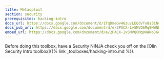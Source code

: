 ```yaml
---
title: Metasploit
section: security
prerequisites: hacking-intro
docs_url: https://docs.google.com/document/d/1TqDmeGv46zuvLEQdvTy8s3iNc_RdRtxs6cOnDOB7Dio/edit
docs_pub_url: https://docs.google.com/document/d/e/2PACX-1vSMVQ6Mq9HWNbJGql80L1QPETPolExtXpidcfMb3uiD3GPWsus0qHN0HvED7CTL05Qx9LhQLMam58LF/pub
embed_url: https://docs.google.com/document/d/e/2PACX-1vSMVQ6Mq9HWNbJGql80L1QPETPolExtXpidcfMb3uiD3GPWsus0qHN0HvED7CTL05Qx9LhQLMam58LF/pub?embedded=true
---
```


Before doing this toolbox, have a Security NINJA check you off on the [Olin Security Intro toolbox]({% link _toolboxes/hacking-intro.md %}).

